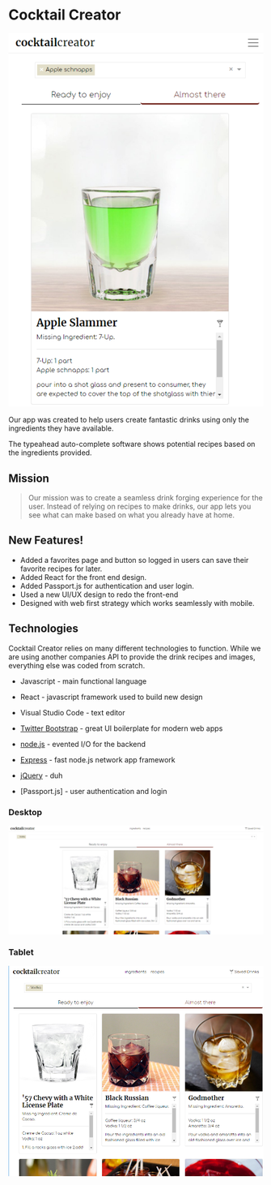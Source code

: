 # Cocktail Creator

![IMG](client/src/assets/images/mobile_ss.png)



Our app was created to help users create fantastic drinks using only the ingredients they have available.

The typeahead auto-complete software shows potential recipes based on the ingredients provided.

## Mission

> Our mission was to create a seamless
> drink forging experience for the user.
> Instead of relying on recipes to make drinks, 
> our app lets you see what can make based on 
> what you already have at home.

## New Features!

  - Added a favorites page and button so logged in users can save their favorite recipes for later.
  - Added React for the front end design.
  - Added Passport.js for authentication and user login.
  - Used a new UI/UX design to redo the front-end
  - Designed with web first strategy which works seamlessly with mobile.

## Technologies 

Cocktail Creator relies on many different technologies to function. While we are using another companies API to provide the drink recipes and images, everything else was coded from scratch. 

* Javascript - main functional language
* React - javascript framework used to build new design
* Visual Studio Code - text editor
* [Twitter Bootstrap] - great UI boilerplate for modern web apps
* [node.js] - evented I/O for the backend
* [Express] - fast node.js network app framework 
* [jQuery] - duh
* [Passport.js] - user authentication and login

   [Visual Studio]: <https://visualstudio.microsoft.com>
   [Ace Editor]: <http://ace.ajax.org>
   [node.js]: <http://nodejs.org>
   [Twitter Bootstrap]: <http://twitter.github.com/bootstrap/>
   [jQuery]: <http://jquery.com>
   [express]: <http://expressjs.com>
   [React]: <http://reactjs.org>
   [ESLint]: <http://eslint.com>

### Desktop
   ![IMG](client/src/assets/images/live_demo.png)
### Tablet

   ![IMG](client/src/assets/images/tablet_ss.png)